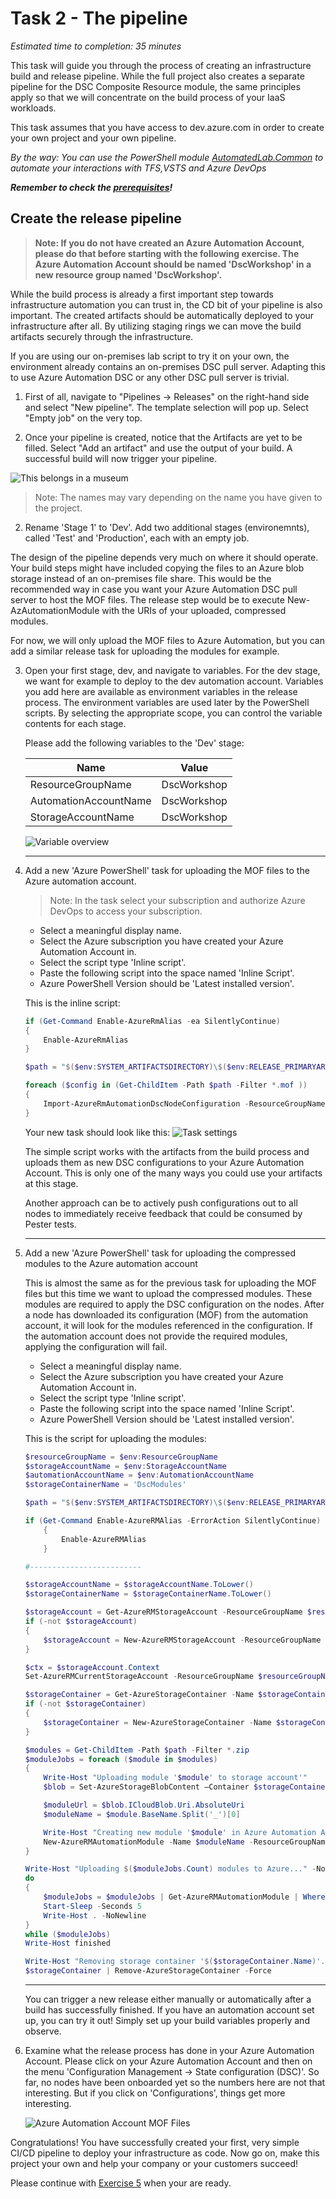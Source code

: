 # Task 2 - The pipeline

*Estimated time to completion: 35 minutes*

This task will guide you through the process of creating an infrastructure build and release pipeline. While the full project also creates a separate pipeline for the DSC Composite Resource module, the same principles apply so that we will concentrate on the build process of your IaaS workloads.  

This task assumes that you have access to dev.azure.com in order to create your own project and your own pipeline.  

*By the way: You can use the PowerShell module [AutomatedLab.Common](https://github.com/automatedlab/automatedlab.common) to automate your interactions with TFS,VSTS and Azure DevOps*

***Remember to check the [prerequisites](../CheckPrereq.ps1)!***

## Create the release pipeline

>**Note: If you do not have created an Azure Automation Account, please do that before starting with the following exercise. The Azure Automation Account should be named 'DscWorkshop' in a new resource group named 'DscWorkshop'.**

While the build process is already a first important step towards infrastructure automation you can trust in, the CD bit of your pipeline is also important. The created artifacts should be automatically deployed to your infrastructure after all. By utilizing staging rings we can move the build artifacts securely through the infrastructure.

If you are using our on-premises lab script to try it on your own, the environment already contains an on-premises DSC pull server. Adapting this to use Azure Automation DSC or any other DSC pull server is trivial.

1. First of all, navigate to "Pipelines -> Releases" on the right-hand side and select "New pipeline".
The template selection will pop up. Select "Empty job" on the very top.

1. Once your pipeline is created, notice that the Artifacts are yet to be filled. Select "Add an artifact" and use the output of your build. A successful build will now trigger your pipeline.

![This belongs in a museum](./img/AddArtifact.png)

> Note: The names may vary depending on the name you have given to the project.

2. Rename 'Stage 1' to 'Dev'. Add two additional stages (environemnts), called 'Test' and 'Production', each with an empty job.

The design of the pipeline depends very much on where it should operate. Your build steps might have included copying the files to an Azure blob storage instead of an on-premises file share. This would be the recommended way in case you want your Azure Automation DSC pull server to host the MOF files. The release step would be to execute New-AzAutomationModule with the URIs of your uploaded, compressed modules.

For now, we will only upload the MOF files to Azure Automation, but you can add a similar release task for uploading the modules for example.

3. Open your first stage, dev, and navigate to variables. For the dev stage, we want for example to deploy to the dev automation account. Variables you add here are available as environment variables in the release process. The environment variables are used later by the PowerShell scripts. By selecting the appropriate scope, you can control the variable contents for each stage.

    Please add the following variables to the 'Dev' stage:

    |Name | Value
    |-|-|
    ResourceGroupName | DscWorkshop
    AutomationAccountName | DscWorkshop
    StorageAccountName | DscWorkshop

    ![Variable overview](./img/ReleaseVariables.png)

    ---

4. Add a new 'Azure PowerShell' task for uploading the MOF files to the Azure automation account.

    > Note: In the task select your subscription and authorize Azure DevOps to access your subscription.

    - Select a meaningful display name.
    - Select the Azure subscription you have created your Azure Automation Account in.
    - Select the script type 'Inline script'.
    - Paste the following script into the space named 'Inline Script'.
    - Azure PowerShell Version should be 'Latest installed version'.

    This is the inline script:

    ```powershell
    if (Get-Command Enable-AzureRmAlias -ea SilentlyContinue)
    {
        Enable-AzureRmAlias
    }

    $path = "$($env:SYSTEM_ARTIFACTSDIRECTORY)\$($env:RELEASE_PRIMARYARTIFACTSOURCEALIAS)\MOF"

    foreach ($config in (Get-ChildItem -Path $path -Filter *.mof ))
    {
        Import-AzureRmAutomationDscNodeConfiguration -ResourceGroupName $env:ResourceGroupName -AutomationAccountName $env:AutomationAccountName -Path $config.FullName -ConfigurationName $config.BaseName -Verbose -Force
    }
    ```

    Your new task should look like this:
    ![Task settings](./img/AutomationDscTask.png)

    The simple script works with the artifacts from the build process and uploads them as new DSC configurations to your Azure Automation Account. This is only one of the many ways you could use your artifacts at this stage.

    Another approach can be to actively push configurations out to all nodes to immediately receive feedback that could be consumed by Pester tests.

    ---

5. Add a new 'Azure PowerShell' task for uploading the compressed modules to the Azure automation account

    This is almost the same as for the previous task for uploading the MOF files but this time we want to upload the compressed modules. These modules are required to apply the DSC configuration on the nodes. After a node has downloaded its configuration (MOF) from the automation account, it will look for the modules referenced in the configuration. If the automation account does not provide the required modules, applying the configuration will fail.

    - Select a meaningful display name.
    - Select the Azure subscription you have created your Azure Automation Account in.
    - Select the script type 'Inline script'.
    - Paste the following script into the space named 'Inline Script'.
    - Azure PowerShell Version should be 'Latest installed version'.

    This is the script for uploading the modules:

    ```powerShell
    $resourceGroupName = $env:ResourceGroupName
    $storageAccountName = $env:StorageAccountName 
    $automationAccountName = $env:AutomationAccountName
    $storageContainerName = 'DscModules'

    $path = "$($env:SYSTEM_ARTIFACTSDIRECTORY)\$($env:RELEASE_PRIMARYARTIFACTSOURCEALIAS)\Compressed Modules"

    if (Get-Command Enable-AzureRMAlias -ErrorAction SilentlyContinue)
        {
            Enable-AzureRMAlias
        }

    #-------------------------

    $storageAccountName = $storageAccountName.ToLower()
    $storageContainerName = $storageContainerName.ToLower()

    $storageAccount = Get-AzureRMStorageAccount -ResourceGroupName $resourceGroupName -Name $storageAccountName -ErrorAction SilentlyContinue
    if (-not $storageAccount)
    {
        $storageAccount = New-AzureRMStorageAccount -ResourceGroupName $resourceGroupName -Name $storageAccountName -Location WestEurope -SkuName Standard_GRS
    }

    $ctx = $storageAccount.Context
    Set-AzureRMCurrentStorageAccount -ResourceGroupName $resourceGroupName -Name $storageAccountName | Out-Null

    $storageContainer = Get-AzureStorageContainer -Name $storageContainerName -Context $ctx -ErrorAction SilentlyContinue
    if (-not $storageContainer)
    {
        $storageContainer = New-AzureStorageContainer -Name $storageContainerName -Context $ctx -Permission Blob
    }

    $modules = Get-ChildItem -Path $path -Filter *.zip
    $moduleJobs = foreach ($module in $modules)
    {
        Write-Host "Uploading module '$module' to storage account'"
        $blob = Set-AzureStorageBlobContent –Container $storageContainerName -File $module.FullName -Blob $module.Name -Force

        $moduleUrl = $blob.ICloudBlob.Uri.AbsoluteUri
        $moduleName = $module.BaseName.Split('_')[0]

        Write-Host "Creating new module '$module' in Azure Automation Account"
        New-AzureRMAutomationModule -Name $moduleName -ResourceGroupName $resourceGroupName -AutomationAccountName $automationAccountName -ContentLinkUri $moduleUrl
    }

    Write-Host "Uploading $($moduleJobs.Count) modules to Azure..." -NoNewline
    do
    {
        $moduleJobs = $moduleJobs | Get-AzureRMAutomationModule | Where-Object { $_.ProvisioningState -ne 'Succeeded' }
        Start-Sleep -Seconds 5
        Write-Host . -NoNewline
    }
    while ($moduleJobs)
    Write-Host finished

    Write-Host "Removing storage container '$($storageContainer.Name)'."
    $storageContainer | Remove-AzureStorageContainer -Force
    ```

    ---

    You can trigger a new release either manually or automatically after a build has successfully finished. If you have an automation account set up, you can try it out! Simply set up your build variables properly and observe.

6. Examine what the release process has done in your Azure Automation Account. Please click on your Azure Automation Account and then on the menu 'Configuration Management -> State configuration (DSC)'. So far, no nodes have been onboarded yet so the numbers here are not that interesting. But if you click on 'Configurations', things get more interesting.

    ![Azure Automation Account MOF Files](img/DscResourcesOnAzureAA.png)

Congratulations! You have successfully created your first, very simple CI/CD pipeline to deploy your infrastructure as code. Now go on, make this project your own and help your company or your customers succeed!

Please continue with [Exercise 5](Exercise5.md) when your are ready.
